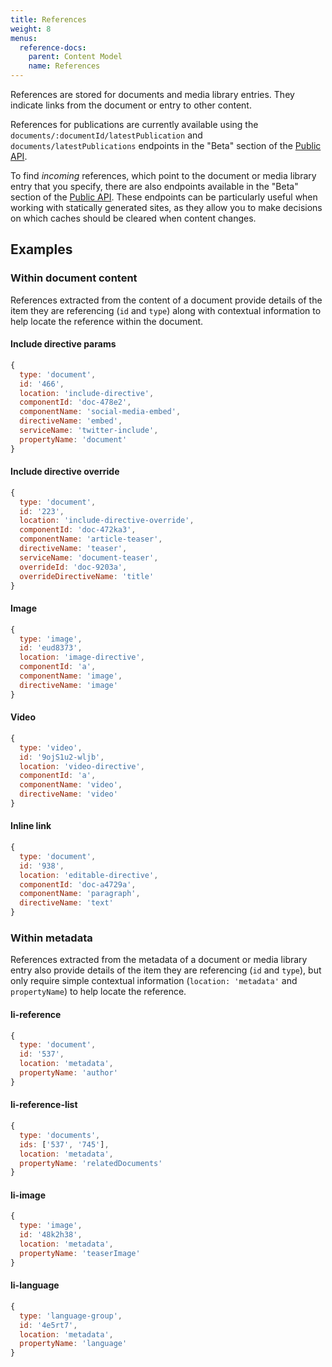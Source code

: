 ```yaml
---
title: References
weight: 8
menus:
  reference-docs:
    parent: Content Model
    name: References
---
```


References are stored for documents and media library entries. They indicate links from the document or entry to other content.

References for publications are currently available using the `documents/:documentId/latestPublication` and `documents/latestPublications` endpoints in the "Beta" section of the [Public API](https://edit.livingdocs.io/public-api).

To find *incoming* references, which point to the document or media library entry that you specify, there are also endpoints available in the "Beta" section of the [Public API](https://edit.livingdocs.io/public-api). These endpoints can be particularly useful when working with statically generated sites, as they allow you to make decisions on which caches should be cleared when content changes.

## Examples

### Within document content

References extracted from the content of a document provide details of the item they are referencing (`id` and `type`) along with contextual information to help locate the reference within the document.

#### Include directive params

```js
{
  type: 'document',
  id: '466',
  location: 'include-directive',
  componentId: 'doc-478e2',
  componentName: 'social-media-embed',
  directiveName: 'embed',
  serviceName: 'twitter-include',
  propertyName: 'document'
}
```

#### Include directive override

```js
{
  type: 'document',
  id: '223',
  location: 'include-directive-override',
  componentId: 'doc-472ka3',
  componentName: 'article-teaser',
  directiveName: 'teaser',
  serviceName: 'document-teaser',
  overrideId: 'doc-9203a',
  overrideDirectiveName: 'title'
}
```

#### Image

```js
{
  type: 'image',
  id: 'eud8373',
  location: 'image-directive',
  componentId: 'a',
  componentName: 'image',
  directiveName: 'image'
}
```

#### Video

```js
{
  type: 'video',
  id: '9ojS1u2-wljb',
  location: 'video-directive',
  componentId: 'a',
  componentName: 'video',
  directiveName: 'video'
}
```

#### Inline link

```js
{
  type: 'document',
  id: '938',
  location: 'editable-directive',
  componentId: 'doc-a4729a',
  componentName: 'paragraph',
  directiveName: 'text'
}
```

### Within metadata

References extracted from the metadata of a document or media library entry also provide details of the item they are referencing (`id` and `type`), but only require simple contextual information (`location: 'metadata'` and `propertyName`) to help locate the reference.

#### li-reference

```js
{
  type: 'document',
  id: '537',
  location: 'metadata',
  propertyName: 'author'
}
```

#### li-reference-list

```js
{
  type: 'documents',
  ids: ['537', '745'],
  location: 'metadata',
  propertyName: 'relatedDocuments'
}
```

#### li-image

```js
{
  type: 'image',
  id: '48k2h38',
  location: 'metadata',
  propertyName: 'teaserImage'
}
```

#### li-language

```js
{
  type: 'language-group',
  id: '4e5rt7',
  location: 'metadata',
  propertyName: 'language'
}
```
